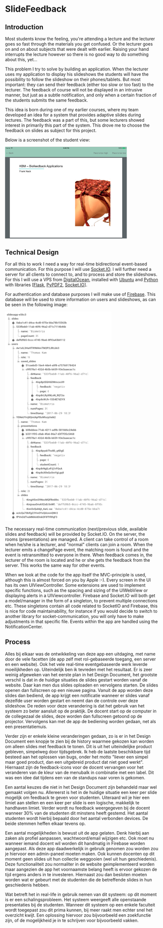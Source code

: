# SlideFeedback


## Introduction

Most students know the feeling, you're attending a lecture and the lecturer goes so fast through the materials you get confused. Or the lecturer goes on and on about subjects that were dealt with earlier. Raising your hand interrupts the lecture however so there is no good way to do something about this, yet...

This problem I try to solve by building an application. When the lecturer uses my application to display his slideshows the students will have the possibility to follow the slideshow on their phones/tablets. But most important: they can send their feedback (either too slow or too fast) to the lecturer. The feedback of course will not be displayed in an intrusive manner, but just as a subtle notification, and only when a certain fraction of the students submits the same feedback.

This idea is born during one of my earlier courses, where my team developed an idea for a system that provides adaptive slides during lectures. The feedback was a part of this, but some lecturers showed interest in primarily this part of the system. This drove me to choose the feedback on slides as subject for this project.

Below is a screenshot of the student view:

<img src="doc/screenshot1.png" width="400">

## Technical Design

For all this to work I need a way for real-time bidirectional event-based communication. For this purpose I will use [Socket.IO](https://www.socket.io).
I will further need a server for all clients to connect to, and to process and store the slideshows. For this I will use a VPS from [DigitalOcean](https://www.digitalocean.com), installed with [Ubuntu](https://www.ubuntu.com) and [Python](https://python.org) with libraries [[Flask](http://flask.pocoo.org), [PyPDF2](https://pypi.python.org/pypi/PyPDF2/1.26.0), [Socket.IO](https://pypi.python.org/pypi/python-socketio)].

For authentication and database purposes I will make use of [Firebase](https://firebase.google.com). This database will be used to store information on users and slideshows, as can be seen in the following image:

<img src="doc/firebaseNew.png" alt="Firebase Schema" width="350" />

The necessary real-time communication (next/previous slide, available slides and feedback) will be provided by Socket.IO. On the server, the rooms (presentations) are managed. A client can take control of a room when he/she is a lecturer, and "normal" clients can join a room. When the lecturer emits a changePage event, the matching room is found and the event is retransmitted to everyone in there. When feedback comes in, the lecturer of the room is located and he or she gets the feedback from the server. This works the same way for other events.

When we look at the code for the app itself the MVC-principle is used, although this is almost forced on you by Apple :-). Every screen in the UI has its own UIViewController. Some extensions are used to implement specific functions, such as the spacing and sizing of the UIWebView or displaying alerts in a UIViewcontroller. Firebase and Socket.IO will both get a model/manager in the form of a singleton, to prevent multiple connections etc. These singletons contain all code related to SocketIO and Firebase, this is nice for code maintainability, for instance if you would decide to switch to another library for socket-communication, you will only have to make adjustments in that specific file. Events within the app are handled using the NotificationCenter.

## Process

Alles bij elkaar was de ontwikkeling van deze app een uitdaging, met name door de vele facetten (de app zelf met rol-gebaseerde toegang, een server en een website). Ook het vele real-time eventgebaseerde werk leverde moeilijkheden op. Uiteindelijk ben ik tevreden met het resultaat. Er is zeer weinig afgeweken van het eerste plan in het Design Document, het grootste verschil is dat in de huidige situaties de slides gestart worden vanaf de website. Daar kan men dus slides oploaden en vervolgens starten. De slides openen dan fullscreen op een nieuwe pagina. Vanuit de app worden deze slides dan bediend, de app krijgt een notificatie wanneer er slides vanaf dezelfde user worden gestart en neemt dan de controle over deze slideshow. De reden voor deze verandering is dat het gebruik van het systeem zo beter aansluit op de praktijk. De docent start op de computer in de collegezaal de slides, deze worden dan fullscreen getoond op de projector. Vervolgens kan met de app de bediening worden gedaan, net als een presentatiemuis.

Verder zijn er enkele kleine veranderingen gedaan, zo is er in het Design Document een knopje te zien bij de history waarmee gekozen kan worden om alleen slides met feedback te tonen. Dit is uit het uiteindelijke product gebleven, simpelweg door tijdsgebrek. Ik heb de laatste beschikbare tijd besteed aan het oplossen van bugs, onder het motto "liever een simpel maar goed product, dan een uitgebreid product dat niet goed werkt". Hiernaast zijn de feedback-icons voor de docent vervangen voor het veranderen van de kleur van de menubalk in combinatie met een label. Dit was een idee dat tijdens een van de standups naar voren is gekomen.

Een aantal keuzes die niet in het Design Document zijn behandeld maar wel gemaakt volgen nu. Allereerst is het in de huidige situatie een keer per slide mogelijk om feedback te geven voor studenten. Uiteraard wil je hier een limiet aan stellen en een keer per slide is een logische, makkelijk te handhaven limiet. Verder wordt nu feedback weergegeven bij de docent wanneer 30% van de studenten dit minstens heeft gestemd. Het aantal studenten wordt hierbij bepaald door het aantal verbonden devices. De beide stemmen heffen elkaar tevens op. 

Een aantal mogelijkheden is bewust uit de app gelaten. Denk hierbij aan zaken als profiel aanpassen, wachtwoord/email wijzigen etc. Ook moet nu wanneer iemand docent wil worden dit handmatig in Firebase worden aangepast. Als deze app daadwerkelijk in gebruik genomen zou worden zou je hiervoor een admin-paneel moeten maken. Ook kunnen docenten op dit moment geen slides uit hun collectie weggooien (wel uit hun geschiedenis). Deze functionaliteit zou normaliter in de website geimplementeerd worden maar aangezien de app het voornaamste belang heeft is ervoor gekozen de tijd ergens anders in te investeren. Hiernaast zou dan besloten moeten worden wat er gebeurt met de studenten die de betreffende slides in hun geschiedenis hebben.

Wat betreft het in real-life in gebruik nemen van dit systeem: op dit moment is er een schalingsprobleem. Het systeem weergeeft alle openstaande presentaties bij de studenten. Wanneer dit systeem op een enkele faculteit wordt toegepast zou dit prima kunnen, bij meer raakt men echter snel het overzicht kwijt. Een oplossing hiervoor zou bijvoorbeeld een zoekfunctie zijn, of de mogelijkheid je in te schrijven voor bijvoorbeeld vakken.

